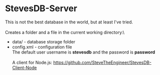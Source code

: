 # StevesDB-Server
This is not the best database in the world, but at least I've tried.\
\
Creates a folder and a file in the current working directory:\
* data/ - database storage folder
* config.xml - configuration file
\
The default user username is **stevesdb** and the password is **password**\
\
A client for Node.js: https://github.com/SteveTheEngineer/StevesDB-Client-Node
